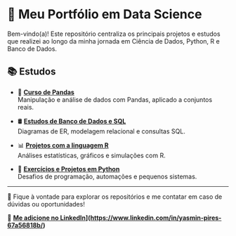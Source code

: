 # 📁 Meu Portfólio em Data Science

Bem-vindo(a)! Este repositório centraliza os principais projetos e estudos que realizei ao longo da minha jornada em Ciência de Dados, Python, R e Banco de Dados.

## 📚 Estudos

- 🐼 **[Curso de Pandas](https://github.com/Yas190/Pandas-Project)**  
  Manipulação e análise de dados com Pandas, aplicado a conjuntos reais.

- 🛢️ **[Estudos de Banco de Dados e SQL](https://github.com/Yas190/Banco-de-Dados)**  
  Diagramas de ER, modelagem relacional e consultas SQL.

- 📊 **[Projetos com a linguagem R](https://github.com/Yas190/R-Exercices)**  
  Análises estatísticas, gráficos e simulações com R.

- 🐍 **[Exercícios e Projetos em Python](https://github.com/Yas190/PythonProject)**  
  Desafios de programação, automações e pequenos sistemas.

---

🔗 Fique à vontade para explorar os repositórios e me contatar em caso de dúvidas ou oportunidades!

📎 **[Me adicione no LinkedIn](https://www.linkedin.com/in/seu-usuario/)](https://www.linkedin.com/in/yasmin-pires-67a56818b/)**
